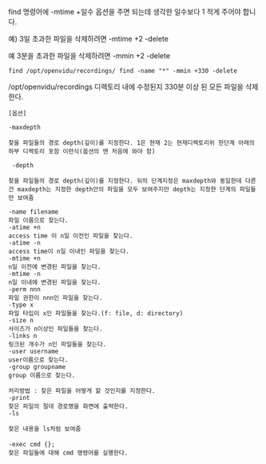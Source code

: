find 명령어에 -mtime +일수 옵션을 주면 되는데 생각한 일수보다 1 적게 주어야 합니다.

예) 3일 초과한 파일을 삭제하려면 -mtime +2 -delete

예 3분을 초과한 파일을 삭제하려면 -mmin +2 -delete



```
find /opt/openvidu/recordings/ find -name "*" -mmin +330 -delete
```

/opt/openvidu/recordings 디렉토리 내에 수정된지 330분 이상 된 모든 파일을 삭제한다.



```
[옵션]

-maxdepth

찾을 파일들의 경로 depth(깊이)를 지정한다. 1은 현재 2는 현재디렉토리위 한단계 아래의 하부 디렉토리 포함 이런식(옵션의 맨 처음에 와야 함)

 -depth 

찾을 파일들의 경로 depth(깊이)를 지정한다. 뒤의 단계지정은 maxdepth와 동일한데 다른건 maxdepth는 지정한 depth안의 파일을 모두 보여주지만 depth는 지정한 단계의 파일들만 보여줌

-name filename
파일 이름으로 찾는다.
-atime +n
access time 이 n일 이전인 파일을 찾는다.
-atime -n
access time이 n일 이내인 파일을 찾는다.
-mtime +n
n일 이전에 변경된 파일을 찾는다.
-mtime -n
n일 이내에 변경된 파일을 찾는다.
-perm nnn
파일 권한이 nnn인 파일을 찾는다.
-type x
파일 타입이 x인 파일들을 찾는다.(f: file, d: directory)
-size n
사이즈가 n이상인 파일들을 찾는다.
-links n
링크된 개수가 n인 파일들을 찾는다.
-user username
user이름으로 찾는다.
-group groupname
group 이름으로 찾는다.

처리방법 : 찾은 파일을 어떻게 할 것인지를 지정한다.
-print
찾은 파일의 절대 경로명을 화면에 출력한다.
-ls

찾은 내용을 ls처럼 보여줌

-exec cmd {};　
찾은 파일들에 대해 cmd 명령어를 실행한다.
```




